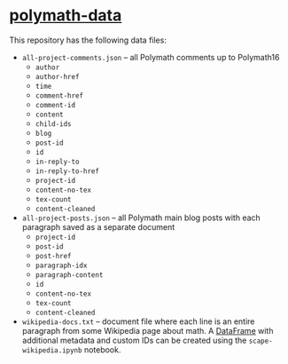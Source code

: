 # [polymath-data](https://web.archive.org/web/20200228131538/http://michaelnielsen.org/polymath1/index.php?title=Main_Page)
This repository has the following data files:
- `all-project-comments.json` – all Polymath comments up to Polymath16
  - `author`
  - `author-href`
  - `time`
  - `comment-href`
  - `comment-id`
  - `content`
  - `child-ids`
  - `blog`
  - `post-id`
  - `id`
  - `in-reply-to`
  - `in-reply-to-href`
  - `project-id`
  - `content-no-tex`
  - `tex-count`
  - `content-cleaned`
- `all-project-posts.json` – all Polymath main blog posts with each paragraph saved as a separate document
  - `project-id`
  - `post-id`
  - `post-href`
  - `paragraph-idx`
  - `paragraph-content`
  - `id`
  - `content-no-tex`
  - `tex-count`
  - `content-cleaned`
- `wikipedia-docs.txt` – document file where each line is an entire paragraph from some Wikipedia page about math. A [DataFrame](https://pandas.pydata.org/docs/reference/api/pandas.DataFrame.html) with additional metadata and custom IDs can be created using the `scape-wikipedia.ipynb` notebook.

